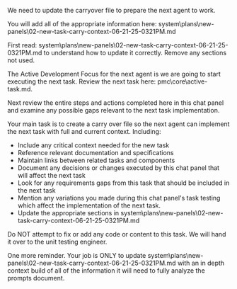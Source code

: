 We need to update the carryover file to prepare the next agent to work.  

You will add all of the appropriate information here:
system\plans\new-panels\02-new-task-carry-context-06-21-25-0321PM.md

First read: system\plans\new-panels\02-new-task-carry-context-06-21-25-0321PM.md to understand how to update it correctly. Remove any sections not used.

The Active Development Focus for the next agent is we are going to start executing the next task. Review the next task here: pmc\core\active-task.md. 

Next review the entire steps and actions completed here in this chat panel and examine any possible gaps relevant to the next task implementation.

Your main task is to create a carry over file so the next agent can implement the next task with full and current context. Including:
   - Include any critical context needed for the new task
   - Reference relevant documentation and specifications
   - Maintain links between related tasks and components
   - Document any decisions or changes executed by this chat panel that will affect the next task
   - Look for any requirements gaps from this task that should be included in the next task
   - Mention any variations you made during this chat panel's task testing which affect the implementation of the next task.
   - Update the appropriate sections in system\plans\new-panels\02-new-task-carry-context-06-21-25-0321PM.md

Do NOT attempt to fix or add any code or content to this task. We will hand it over to the unit testing engineer.  

One more reminder. Your job is ONLY to update system\plans\new-panels\02-new-task-carry-context-06-21-25-0321PM.md with an in depth context build of all of the information it will need to fully analyze the prompts document.